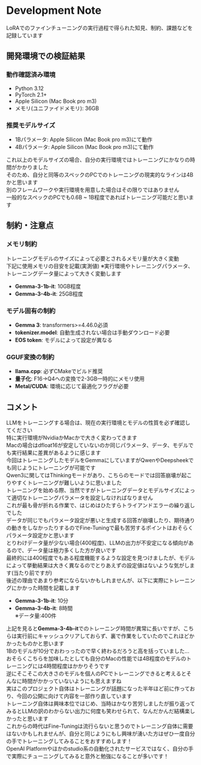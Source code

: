 # Development Note

LoRAでのファインチューニングの実行過程で得られた知見、制約、課題などを記録しています

## 開発環境での検証結果

### 動作確認済み環境
- Python 3.12
- PyTorch 2.1+
- Apple Silicon (Mac Book pro m3)
- メモリ(ユニファイドメモリ): 36GB 

### 推奨モデルサイズ
- 1Bパラメータ: Apple Silicon (Mac Book pro m3)にて動作
- 4Bパラメータ: Apple Silicon (Mac Book pro m3)にて動作

これ以上のモデルサイズの場合、自分の実行環境ではトレーニングにかなりの時間がかかりました  
そのため、自分と同等のスペックのPCでのトレーニングの現実的なラインは4Bかと思います  
別のフレームワークや実行環境を用意した場合はその限りではありません  
一般的なスペックのPCでも0.6B ~ 1B程度であればトレーニング可能だと思います  

## 制約・注意点

### メモリ制約
トレーニングモデルのサイズによって必要とされるメモリ量が大きく変動  
下記に使用メモリの目安を記載(実測値) ※実行環境やトレーニングパラメータ、トレーニングデータ量によって大きく変動します
- **Gemma-3-1b-it**: 10GB程度
- **Gemma-3-4b-it**: 25GB程度
  
### モデル固有の制約
- **Gemma 3**: transformers>=4.46.0必須
- **tokenizer.model**: 自動生成されない場合は手動ダウンロード必要
- **EOS token**: モデルによって設定が異なる

### GGUF変換の制約
- **llama.cpp**: 必ずCMakeでビルド推奨
- **量子化**: F16→Q4への変換で2-3GB一時的にメモリ使用
- **Metal/CUDA**: 環境に応じて最適化フラグが必要

## コメント

LLMをトレーニングする場合は、現在の実行環境とモデルの性質を必ず確認してください  
特に実行環境がNvidiaかMacかで大きく変わってきます  
Macの場合はdfloat16が安定していないのか同じパラメータ、データ、モデルでも実行結果に差異があるように感じます  
今回はトレーニングしたモデルをGemmaにしていますがQwenやDeepsheekでも同じようにトレーニングが可能です  
Qwen3に関してはThinkingモードがあり、こちらのモードでは回答崩壊が起こりやすくトレーニングが難しいように思いました  
トレーニングを始める際、当然ですがトレーニングデータとモデルサイズによって適切なトレーニングパラメータを設定しなければなりません  
これが最も骨が折れる作業で、はじめはひたすらトライアンドエラーの繰り返しでした  
データが同じでもパラメータ設定が悪いと生成する回答が崩壊したり、期待通りの動きをしなかったりするのでFine-Tuningで最も苦労するポイントはおそらくパラメータ設定かと思います  
とりわけデータ量が少ない場合(400程度)、LLMの出力が不安定になる傾向があるので、データ量は極力多くした方が良いです  
最終的には400程度でもある程度機能するような設定を見つけましたが、モデルによって挙動結果は大きく異なるのでとりあえずの設定値はないような気がします(当たり前ですが)  
後述の理由であまり参考にならないかもしれませんが、以下に実際にトレーニングにかかった時間を記載します

- **Gemma-3-1b-it**: 10分
- **Gemma-3-4b-it**: 8時間  
※データ量:400件

上記を見ると**Gemma-3-4b-it**でのトレーニング時間が異常に長いですが、こちらは実行前にキャッシュクリアしておらず、裏で作業をしていたのでこれほどかかったものかと思います  
1Bのモデルが10分でおわっったので早く終わるだろうと高を括っていました...  
おそらくこちらを加味したとしても自分のMacの性能では4B程度のモデルのトレーニングには4時間程度はかかりそうです  
逆にそこそこの大きさのモデルを個人のPCでトレーニングできると考えるとそんなに時間がかかっていないようにも思えますね  
実はこのプロジェクト自体はトレーニングが話題になった半年ほど前に作っており、今回の公開に向けて内容を一部作り直しています  
トレーニング自体は興味本位ではじめ、当時はかなり苦労しましたが振り返ってみるとLLMの訳のわからない出力に何度も笑わせられて、なんだかんだ結構楽しかったと思います  
これからの時代はFine-Tuningは流行らないと思うのでトレーニング自体に需要はないかもしれませんが、自分と同じようにもし興味が湧いた方はぜひ一度自分の手でトレーニングしてみることをおすすめします！  
OpenAI Platformやほかのstudio系の自動化されたサービスではなく、自分の手で実際にチューニングしてみると意外と勉強になることが多いです！  
